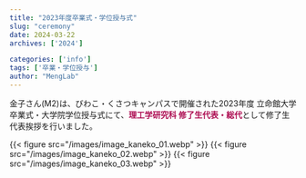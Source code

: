 ```yaml
---
title: "2023年度卒業式・学位授与式"
slug: "ceremony"
date: 2024-03-22
archives: ['2024']

categories: ['info']
tags: ['卒業・学位授与']
author: "MengLab"
---
```

金子さん(M2)は、びわこ・くさつキャンパスで開催された2023年度 立命館大学卒業式・大学院学位授与式にて、<span style="color: #AD0C51; ">**理工学研究科 修了生代表・総代**</span>として修了生代表挨拶を行いました。

{{< figure src="/images/image_kaneko_01.webp" >}}
{{< figure src="/images/image_kaneko_02.webp" >}}
{{< figure src="/images/image_kaneko_03.webp" >}}
